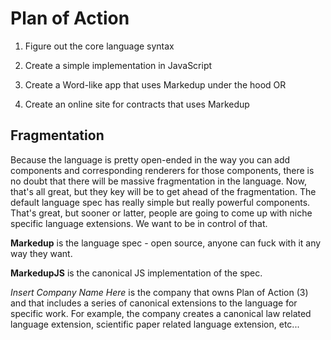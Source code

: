 # Plan of Action

1) Figure out the core language syntax

2) Create a simple implementation in JavaScript

3) Create a Word-like app that uses Markedup under the hood
OR
3) Create an online site for contracts that uses Markedup


## Fragmentation

Because the language is pretty open-ended in the way you can add components and corresponding renderers for those components, there is no doubt that there will be massive fragmentation in the language. Now, that's all great, but they key will be to get ahead of the fragmentation. The default language spec has really simple but really powerful components. That's great, but sooner or latter, people are going to come up with niche specific language extensions. We want to be in control of that.

**Markedup** is the language spec - open source, anyone can fuck with it any way they want.

**MarkedupJS** is the canonical JS implementation of the spec.

*Insert Company Name Here* is the company that owns Plan of Action (3) and that includes a series of canonical extensions to the language for specific work. For example, the company creates a canonical law related language extension, scientific paper related language extension, etc...
